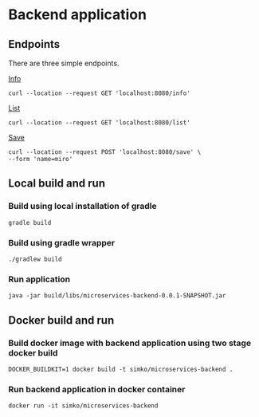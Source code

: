 # Backend application

## Endpoints

There are three simple endpoints.

[Info](http://localhost:8080/info)
```
curl --location --request GET 'localhost:8080/info'
```

[List](http://localhost:8080/list)
```
curl --location --request GET 'localhost:8080/list'
```

[Save](http://localhost:8080/save?name=miro)
```
curl --location --request POST 'localhost:8080/save' \
--form 'name=miro'
```

## Local build and run

### Build using local installation of gradle

```gradle build```

### Build using gradle wrapper

```./gradlew build```

### Run application

```java -jar build/libs/microservices-backend-0.0.1-SNAPSHOT.jar```

##  Docker build and run

### Build docker image with backend application using two stage docker build

```DOCKER_BUILDKIT=1 docker build -t simko/microservices-backend .```

### Run backend application in docker container

```docker run -it simko/microservices-backend```

